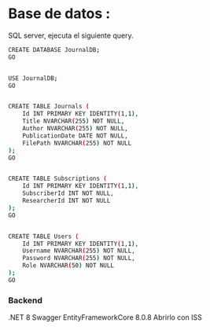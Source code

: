 # Base de datos :
SQL server, ejecuta el siguiente query.
```bash
CREATE DATABASE JournalDB;
GO


USE JournalDB;
GO


CREATE TABLE Journals (
    Id INT PRIMARY KEY IDENTITY(1,1),
    Title NVARCHAR(255) NOT NULL,
    Author NVARCHAR(255) NOT NULL,
    PublicationDate DATE NOT NULL,
    FilePath NVARCHAR(255) NOT NULL
);
GO


CREATE TABLE Subscriptions (
    Id INT PRIMARY KEY IDENTITY(1,1),
    SubscriberId INT NOT NULL,
    ResearcherId INT NOT NULL
);
GO


CREATE TABLE Users (
    Id INT PRIMARY KEY IDENTITY(1,1),
    Username NVARCHAR(255) NOT NULL,
    Password NVARCHAR(255) NOT NULL,
    Role NVARCHAR(50) NOT NULL
);
GO

```
### Backend
 
 .NET 8
 Swagger
 EntityFrameworkCore 8.0.8
 Abrirlo con ISS
